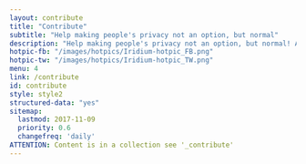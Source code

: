 ```yaml
---
layout: contribute
title: "Contribute"
subtitle: "Help making people's privacy not an option, but normal"
description: "Help making people's privacy not an option, but normal! As you can imagine, developing, provisioning of infrastructure, and testing is very intense work..."
hotpic-fb: "/images/hotpics/Iridium-hotpic_FB.png"
hotpic-tw: "/images/hotpics/Iridium-hotpic_TW.png"
menu: 4
link: /contribute
id: contribute
style: style2
structured-data: "yes"
sitemap:
  lastmod: 2017-11-09
  priority: 0.6
  changefreq: 'daily'
ATTENTION: Content is in a collection see '_contribute'
---
```


